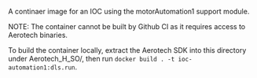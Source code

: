 A continaer image for an IOC using the motorAutomation1 support module.

NOTE:  The container cannot be built by Github CI as it requires access to Aerotech
binaries.

To build the container locally, extract the Aerotech SDK into this directory under
Aerotech_H_SO/, then run `docker build . -t ioc-automation1:dls.run`.
